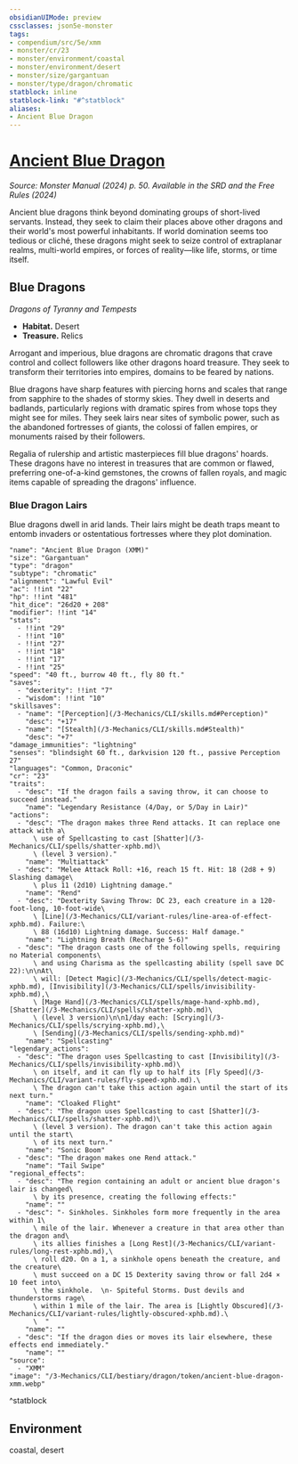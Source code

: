 ```yaml
---
obsidianUIMode: preview
cssclasses: json5e-monster
tags:
- compendium/src/5e/xmm
- monster/cr/23
- monster/environment/coastal
- monster/environment/desert
- monster/size/gargantuan
- monster/type/dragon/chromatic
statblock: inline
statblock-link: "#^statblock"
aliases:
- Ancient Blue Dragon
---
```

# [Ancient Blue Dragon](3-Mechanics\CLI\bestiary\dragon/ancient-blue-dragon-xmm.md)
*Source: Monster Manual (2024) p. 50. Available in the <span title='Systems Reference Document (5.2)'>SRD</span> and the Free Rules (2024)*  

Ancient blue dragons think beyond dominating groups of short-lived servants. Instead, they seek to claim their places above other dragons and their world's most powerful inhabitants. If world domination seems too tedious or cliché, these dragons might seek to seize control of extraplanar realms, multi-world empires, or forces of reality—like life, storms, or time itself.

## Blue Dragons

*Dragons of Tyranny and Tempests*

- **Habitat.** Desert  
- **Treasure.** Relics  

Arrogant and imperious, blue dragons are chromatic dragons that crave control and collect followers like other dragons hoard treasure. They seek to transform their territories into empires, domains to be feared by nations.

Blue dragons have sharp features with piercing horns and scales that range from sapphire to the shades of stormy skies. They dwell in deserts and badlands, particularly regions with dramatic spires from whose tops they might see for miles. They seek lairs near sites of symbolic power, such as the abandoned fortresses of giants, the colossi of fallen empires, or monuments raised by their followers.

Regalia of rulership and artistic masterpieces fill blue dragons' hoards. These dragons have no interest in treasures that are common or flawed, preferring one-of-a-kind gemstones, the crowns of fallen royals, and magic items capable of spreading the dragons' influence.

### Blue Dragon Lairs

Blue dragons dwell in arid lands. Their lairs might be death traps meant to entomb invaders or ostentatious fortresses where they plot domination.

```statblock
"name": "Ancient Blue Dragon (XMM)"
"size": "Gargantuan"
"type": "dragon"
"subtype": "chromatic"
"alignment": "Lawful Evil"
"ac": !!int "22"
"hp": !!int "481"
"hit_dice": "26d20 + 208"
"modifier": !!int "14"
"stats":
  - !!int "29"
  - !!int "10"
  - !!int "27"
  - !!int "18"
  - !!int "17"
  - !!int "25"
"speed": "40 ft., burrow 40 ft., fly 80 ft."
"saves":
  - "dexterity": !!int "7"
  - "wisdom": !!int "10"
"skillsaves":
  - "name": "[Perception](/3-Mechanics/CLI/skills.md#Perception)"
    "desc": "+17"
  - "name": "[Stealth](/3-Mechanics/CLI/skills.md#Stealth)"
    "desc": "+7"
"damage_immunities": "lightning"
"senses": "blindsight 60 ft., darkvision 120 ft., passive Perception 27"
"languages": "Common, Draconic"
"cr": "23"
"traits":
  - "desc": "If the dragon fails a saving throw, it can choose to succeed instead."
    "name": "Legendary Resistance (4/Day, or 5/Day in Lair)"
"actions":
  - "desc": "The dragon makes three Rend attacks. It can replace one attack with a\
      \ use of Spellcasting to cast [Shatter](/3-Mechanics/CLI/spells/shatter-xphb.md)\
      \ (level 3 version)."
    "name": "Multiattack"
  - "desc": "Melee Attack Roll: +16, reach 15 ft. Hit: 18 (2d8 + 9) Slashing damage\
      \ plus 11 (2d10) Lightning damage."
    "name": "Rend"
  - "desc": "Dexterity Saving Throw: DC 23, each creature in a 120-foot-long, 10-foot-wide\
      \ [Line](/3-Mechanics/CLI/variant-rules/line-area-of-effect-xphb.md). Failure:\
      \ 88 (16d10) Lightning damage. Success: Half damage."
    "name": "Lightning Breath (Recharge 5-6)"
  - "desc": "The dragon casts one of the following spells, requiring no Material components\
      \ and using Charisma as the spellcasting ability (spell save DC 22):\n\nAt\
      \ will: [Detect Magic](/3-Mechanics/CLI/spells/detect-magic-xphb.md), [Invisibility](/3-Mechanics/CLI/spells/invisibility-xphb.md),\
      \ [Mage Hand](/3-Mechanics/CLI/spells/mage-hand-xphb.md), [Shatter](/3-Mechanics/CLI/spells/shatter-xphb.md)\
      \ (level 3 version)\n\n1/day each: [Scrying](/3-Mechanics/CLI/spells/scrying-xphb.md),\
      \ [Sending](/3-Mechanics/CLI/spells/sending-xphb.md)"
    "name": "Spellcasting"
"legendary_actions":
  - "desc": "The dragon uses Spellcasting to cast [Invisibility](/3-Mechanics/CLI/spells/invisibility-xphb.md)\
      \ on itself, and it can fly up to half its [Fly Speed](/3-Mechanics/CLI/variant-rules/fly-speed-xphb.md).\
      \ The dragon can't take this action again until the start of its next turn."
    "name": "Cloaked Flight"
  - "desc": "The dragon uses Spellcasting to cast [Shatter](/3-Mechanics/CLI/spells/shatter-xphb.md)\
      \ (level 3 version). The dragon can't take this action again until the start\
      \ of its next turn."
    "name": "Sonic Boom"
  - "desc": "The dragon makes one Rend attack."
    "name": "Tail Swipe"
"regional_effects":
  - "desc": "The region containing an adult or ancient blue dragon's lair is changed\
      \ by its presence, creating the following effects:"
    "name": ""
  - "desc": "- Sinkholes. Sinkholes form more frequently in the area within 1\
      \ mile of the lair. Whenever a creature in that area other than the dragon and\
      \ its allies finishes a [Long Rest](/3-Mechanics/CLI/variant-rules/long-rest-xphb.md),\
      \ roll d20. On a 1, a sinkhole opens beneath the creature, and the creature\
      \ must succeed on a DC 15 Dexterity saving throw or fall 2d4 × 10 feet into\
      \ the sinkhole.  \n- Spiteful Storms. Dust devils and thunderstorms rage\
      \ within 1 mile of the lair. The area is [Lightly Obscured](/3-Mechanics/CLI/variant-rules/lightly-obscured-xphb.md).\
      \  "
    "name": ""
  - "desc": "If the dragon dies or moves its lair elsewhere, these effects end immediately."
    "name": ""
"source":
  - "XMM"
"image": "/3-Mechanics/CLI/bestiary/dragon/token/ancient-blue-dragon-xmm.webp"
```
^statblock

## Environment

coastal, desert